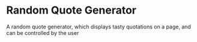 # Random Quote Generator
A random quote generator, which displays tasty quotations on a page, and can be controlled by the user

